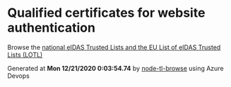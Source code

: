 # Qualified certificates for website authentication 
 Browse the [national eIDAS Trusted Lists and the EU List of eIDAS Trusted Lists (LOTL)](https://webgate.ec.europa.eu/tl-browser/#/) 
 
 
Generated at **Mon 12/21/2020  0:03:54.74** by [node-tl-browse](https://github.com/ymedlop/node-tl-browser) using Azure Devops 

